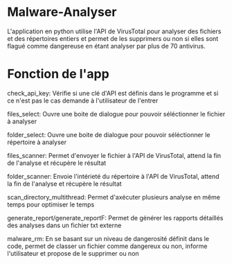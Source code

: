 ﻿# Malware-Analyser

L'application en python utilise l'API de VirusTotal pour analyser des fichiers et des répertoires entiers et permet de les supprimers ou non si elles sont flagué comme dangereuse en étant analyser par plus de 70 antivirus. 

# Fonction de l'app

check_api_key: Vérifie si une clé d'API est définis dans le programme et si ce n'est pas le cas demande à l'utilisateur de l'entrer 

files_select: Ouvre une boite de dialogue pour pouvoir séléctionner le fichier à analyser

folder_select: Ouvre une boite de dialogue pour pouvoir séléctionner le répertoire à analyser

files_scanner: Permet d'envoyer le fichier à l'API de VirusTotal, attend la fin de l'analyse et récupère le résultat

folder_scanner: Envoie l'intérieté du répertoire à l'API de VirusTotal, attend la fin de l'analyse et récupère le résultat

scan_directory_multithread: Permet d'axécuter plusieurs analyse en même temps pour optimiser le temps

generate_report/generate_reportF: Permet de générer les rapports détaillés des analyses dans un fichier txt externe

malware_rm: En se basant sur un niveau de dangerosité définit dans le code, permet de classer un fichier comme dangereux ou non, informe l'utilisateur et propose de le supprimer ou non 






